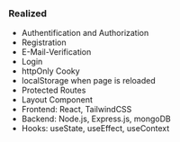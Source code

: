 ### Realized

- Authentification and Authorization
- Registration
- E-Mail-Verification
- Login
- httpOnly Cooky
- localStorage when page is reloaded
- Protected Routes
- Layout Component
- Frontend: React, TailwindCSS
- Backend: Node.js, Express.js, mongoDB
- Hooks: useState, useEffect, useContext
